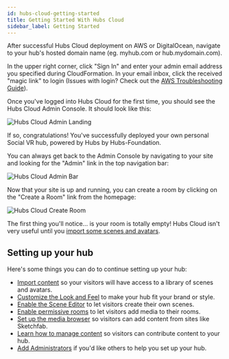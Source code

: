 ```yaml
---
id: hubs-cloud-getting-started
title: Getting Started With Hubs Cloud
sidebar_label: Getting Started
---
```


After successful Hubs Cloud deployment on AWS or DigitalOcean, navigate to your hub's hosted domain name (eg. myhub.com or hub.mydomain.com). 

In the upper right corner, click "Sign In" and enter your admin email address you specified during CloudFormation. In your email inbox, click the received "magic link" to login (Issues with login? Check out the [AWS Troubleshooting Guide](./hubs-cloud-aws-troubleshooting.md)).

Once you've logged into Hubs Cloud for the first time, you should see the Hubs Cloud Admin Console. It should look like this:

![Hubs Cloud Admin Landing](img/hubs-cloud-admin-landing.jpeg)

If so, congratulations! You've successfully deployed your own personal Social VR hub, powered by Hubs by Hubs-Foundation.

You can always get back to the Admin Console by navigating to your site and looking for the "Admin" link in the top navigation bar:

![Hubs Cloud Admin Bar](img/hubs-cloud-admin-bar.jpeg)

Now that your site is up and running, you can create a room by clicking on the "Create a Room" link from the homepage:

![Hubs Cloud Create Room](img/hubs-cloud-create-room.jpeg)

The first thing you'll notice... is your room is totally empty! Hubs Cloud isn't very useful until you [import some scenes and avatars](./hubs-cloud-importing-content.md).

## Setting up your hub

Here's some things you can do to continue setting up your hub:

- [Import content](./hubs-cloud-importing-content.md) so your visitors will have access to a library of scenes and avatars.
- [Customize the Look and Feel](./hubs-cloud-customizing-look-and-feel.md) to make your hub fit your brand or style.
- [Enable the Scene Editor](./hubs-cloud-enable-scene-editor.md) to let visitors create their own scenes.
- [Enable permissive rooms](./hubs-cloud-permissive-rooms.md) to let visitors add media to their rooms.
- [Set up the media browser](./hubs-cloud-enable-media-browser.md) so visitors can add content from sites like Sketchfab.
- [Learn how to manage content](./hubs-cloud-managing-content.md) so visitors can contribute content to your hub.
- [Add Administrators](./hubs-cloud-adding-administrators.md) if you'd like others to help you set up your hub.
